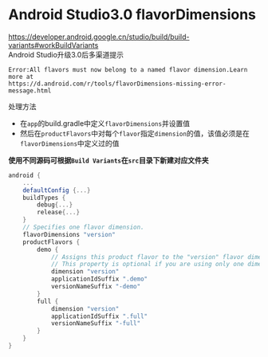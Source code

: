 # Android Studio3.0 flavorDimensions
https://developer.android.google.cn/studio/build/build-variants#workBuildVariants  
Android Studio升级3.0后多渠道提示
```
Error:All flavors must now belong to a named flavor dimension.Learn more at 
https://d.android.com/r/tools/flavorDimensions-missing-error-message.html
```
处理方法
* 在`app`的build.gradle中定义`flavorDimensions`并设置值
* 然后在`productFlavors`中对每个`flavor`指定`dimension`的值，该值必须是在`flavorDimensions`中定义过的值

**使用不同源码可根据`Build Variants`在`src`目录下新建对应文件夹**
```Groovy 
android {
    ...
    defaultConfig {...}
    buildTypes {
        debug{...}
        release{...}
    }
    // Specifies one flavor dimension.
    flavorDimensions "version"
    productFlavors {
        demo {
            // Assigns this product flavor to the "version" flavor dimension.
            // This property is optional if you are using only one dimension.
            dimension "version"
            applicationIdSuffix ".demo"
            versionNameSuffix "-demo"
        }
        full {
            dimension "version"
            applicationIdSuffix ".full"
            versionNameSuffix "-full"
        }
    }
}
```